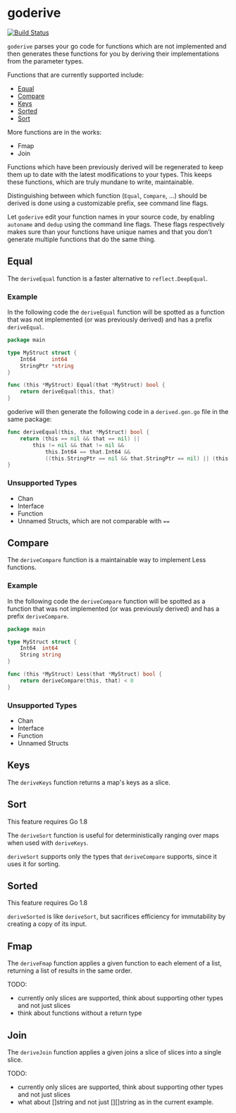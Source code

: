 # goderive

[![Build Status](https://travis-ci.org/awalterschulze/goderive.svg?branch=master)](https://travis-ci.org/awalterschulze/goderive)

`goderive` parses your go code for functions which are not implemented and then generates these functions for you by deriving their implementations from the parameter types. 

Functions that are currently supported include:

  - [Equal](http://godoc.org/github.com/awalterschulze/goderive/plugin/equal)
  - [Compare](https://github.com/awalterschulze/goderive#compare)
  - [Keys](https://github.com/awalterschulze/goderive#keys)
  - [Sorted](https://github.com/awalterschulze/goderive#sorted)
  - [Sort](https://github.com/awalterschulze/goderive#sort)

More functions are in the works:

  - Fmap
  - Join

Functions which have been previously derived will be regenerated to keep them up to date with the latest modifications to your types.  This keeps these functions, which are truly mundane to write, maintainable.

Distinguishing between which function (`Equal`, `Compare`, ...) should be derived is done using a customizable prefix, see command line flags.

Let `goderive` edit your function names in your source code, by enabling `autoname` and `dedup` using the command line flags.
These flags respectively makes sure than your functions have unique names and that you don't generate multiple functions that do the same thing.

## Equal

The `deriveEqual` function is a faster alternative to `reflect.DeepEqual`.

### Example

In the following code the `deriveEqual` function will be spotted as a function that was not implemented (or was previously derived) and has a prefix `deriveEqual`.

```go
package main

type MyStruct struct {
	Int64     int64
	StringPtr *string
}

func (this *MyStruct) Equal(that *MyStruct) bool {
	return deriveEqual(this, that)
}
```

goderive will then generate the following code in a `derived.gen.go` file in the same package:

```go
func deriveEqual(this, that *MyStruct) bool {
	return (this == nil && that == nil) ||
		this != nil && that != nil &&
			this.Int64 == that.Int64 &&
			((this.StringPtr == nil && that.StringPtr == nil) || (this.StringPtr != nil && that.StringPtr != nil && *(this.StringPtr) == *(that.StringPtr)))
}
```

### Unsupported Types

  - Chan
  - Interface
  - Function
  - Unnamed Structs, which are not comparable with `==`

## Compare

The `deriveCompare` function is a maintainable way to implement Less functions.

### Example

In the following code the `deriveCompare` function will be spotted as a function that was not implemented (or was previously derived) and has a prefix `deriveCompare`.

```go
package main

type MyStruct struct {
	Int64  int64
	String string
}

func (this *MyStruct) Less(that *MyStruct) bool {
	return deriveCompare(this, that) < 0
}
```

### Unsupported Types

  - Chan
  - Interface
  - Function
  - Unnamed Structs

## Keys

The `deriveKeys` function returns a map's keys as a slice.

## Sort

This feature requires Go 1.8

The `deriveSort` function is useful for deterministically ranging over maps when used with `deriveKeys`.

`deriveSort` supports only the types that `deriveCompare` supports, since it uses it for sorting.

## Sorted

This feature requires Go 1.8

`deriveSorted` is like `deriveSort`, but sacrifices efficiency for immutability by creating a copy of its input.

## Fmap

The `deriveFmap` function applies a given function to each element of a list, returning a list of results in the same order.

TODO:
  - currently only slices are supported, think about supporting other types and not just slices
  - think about functions without a return type

## Join

The `deriveJoin` function applies a given joins a slice of slices into a single slice.

TODO:
  - currently only slices are supported, think about supporting other types and not just slices
  - what about []string and not just [][]string as in the current example.
